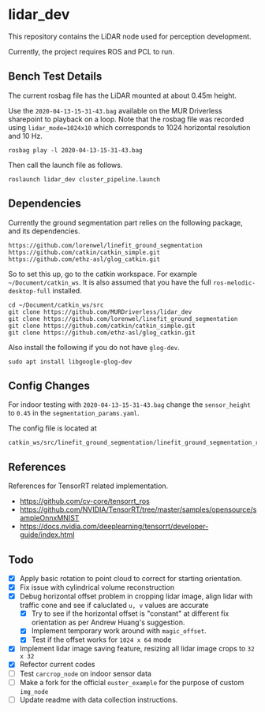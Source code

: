 # lidar_dev

This repository contains the LiDAR node used for perception development.

Currently, the project requires ROS and PCL to run.

## Bench Test Details

The current rosbag file has the LiDAR mounted at about 0.45m height.

Use the `2020-04-13-15-31-43.bag` available on the MUR Driverless sharepoint to playback on a loop. Note that the rosbag file was recorded using `lidar_mode=1024x10` which corresponds to 1024 horizontal resolution and 10 Hz.

```
rosbag play -l 2020-04-13-15-31-43.bag
```

Then call the launch file as follows.

```
roslaunch lidar_dev cluster_pipeline.launch
```

## Dependencies

Currently the ground segmentation part relies on the following package, and its dependencies.

```
https://github.com/lorenwel/linefit_ground_segmentation
https://github.com/catkin/catkin_simple.git
https://github.com/ethz-asl/glog_catkin.git
```

So to set this up, go to the catkin workspace. For example `~/Document/catkin_ws`. It is also assumed that you have the full `ros-melodic-desktop-full` installed.

```
cd ~/Document/catkin_ws/src
git clone https://github.com/MURDriverless/lidar_dev
git clone https://github.com/lorenwel/linefit_ground_segmentation
git clone https://github.com/catkin/catkin_simple.git
git clone https://github.com/ethz-asl/glog_catkin.git
```

Also install the following if you do not have `glog-dev`.

```
sudo apt install libgoogle-glog-dev
```

## Config Changes

For indoor testing with `2020-04-13-15-31-43.bag` change the `sensor_height` to `0.45` in the `segmentation_params.yaml`.

The config file is located at

```
catkin_ws/src/linefit_ground_segmentation/linefit_ground_segmentation_ros/launch/segmentation_params.yaml
```

## References

References for TensorRT related implementation.
* https://github.com/cv-core/tensorrt_ros
* https://github.com/NVIDIA/TensorRT/tree/master/samples/opensource/sampleOnnxMNIST
* https://docs.nvidia.com/deeplearning/tensorrt/developer-guide/index.html

## Todo

- [x] Apply basic rotation to point cloud to correct for starting orientation.
- [x] Fix issue with cylindrical volume reconstruction
- [x] Debug horizontal offset problem in cropping lidar image, align lidar with traffic cone and see if caluclated `u, v` values are accurate
  - [x] Try to see if the horizontal offset is "constant" at different fix orientation as per Andrew Huang's suggestion.
  - [x] Implement temporary work around with `magic_offset`.
  - [x] Test if the offset works for `1024 x 64` mode
- [x] Implement lidar image saving feature, resizing all lidar image crops to `32 x 32`
- [x] Refector current codes
- [ ] Test `carcrop_node` on indoor sensor data
- [ ] Make a fork for the official `ouster_example` for the purpose of custom `img_node`
- [ ] Update readme with data collection instructions.